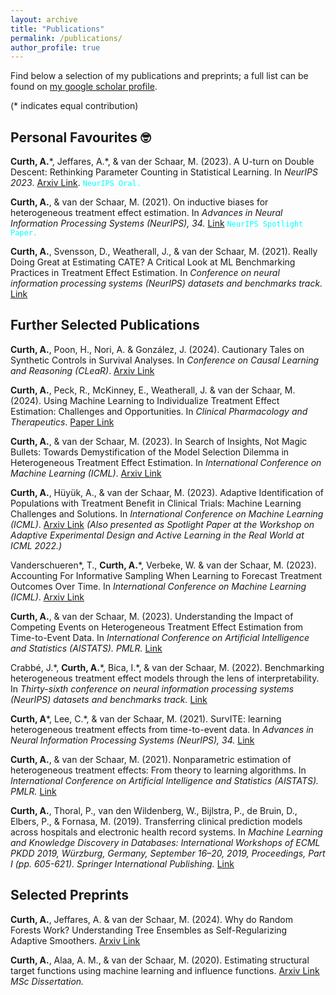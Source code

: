 ```yaml
---
layout: archive
title: "Publications"
permalink: /publications/
author_profile: true
---
```


Find below a selection of my publications and preprints; a full list can be found on [my google scholar profile](https://scholar.google.com/citations?user=eWRBqsYAAAAJ&hl=en). 

 (\* indicates equal contribution)

## Personal Favourites 🤓

**Curth, A.**\*, Jeffares, A.\*, & van der Schaar, M. (2023). A U-turn on Double Descent: Rethinking Parameter Counting in Statistical Learning. In _NeurIPS 2023_. [Arxiv Link](https://arxiv.org/abs/2310.18988). <code style="color : aqua">NeurIPS Oral.</code>

 **Curth, A.**, & van der Schaar, M. (2021). On inductive biases for heterogeneous treatment effect estimation. In _Advances in Neural Information Processing Systems (NeurIPS), 34._ [Link](https://proceedings.neurips.cc/paper/2021/hash/8526e0962a844e4a2f158d831d5fddf7-Abstract.html) <code style="color : aqua">NeurIPS Spotlight Paper.</code>
 
**Curth, A.**, Svensson, D., Weatherall, J., & van der Schaar, M. (2021). Really Doing Great at Estimating CATE? A Critical Look at ML Benchmarking Practices in Treatment Effect Estimation. In _Conference on neural information processing systems (NeurIPS) datasets and benchmarks track._ [Link](https://datasets-benchmarks-proceedings.neurips.cc/paper_files/paper/2021/file/2a79ea27c279e471f4d180b08d62b00a-Paper-round2.pdf)

## Further Selected Publications

 **Curth, A.**, Poon, H., Nori, A. & González, J. (2024). Cautionary Tales on Synthetic Controls in Survival Analyses. In _Conference on Causal Learning and Reasoning (CLeaR)_. [Arxiv Link](https://arxiv.org/abs/2312.00501) 

 **Curth, A.**, Peck, R., McKinney, E., Weatherall, J. & van der Schaar, M. (2024). Using Machine Learning to Individualize Treatment Effect Estimation: Challenges and Opportunities. In _Clinical Pharmacology and Therapeutics_. [Paper Link](https://ascpt.onlinelibrary.wiley.com/doi/full/10.1002/cpt.3159)
 
 **Curth, A.**, & van der Schaar, M. (2023). In Search of Insights, Not Magic Bullets: Towards Demystification of the Model Selection Dilemma in Heterogeneous Treatment Effect Estimation. In _International Conference on Machine Learning (ICML)_. [Arxiv Link](https://arxiv.org/abs/2302.02923)
 
  **Curth, A.**, Hüyük, A., & van der Schaar, M. (2023). Adaptive Identification of Populations with Treatment Benefit in Clinical Trials: Machine Learning Challenges and Solutions.  In _International Conference on Machine Learning (ICML)_. [Arxiv Link](https://arxiv.org/abs/2208.05844) _(Also presented as Spotlight Paper at the Workshop on Adaptive Experimental Design and Active Learning in the Real World at ICML 2022.)_

Vanderschueren\*, T., **Curth, A.**\*, Verbeke, W. & van der Schaar, M. (2023). Accounting For Informative Sampling When Learning to Forecast Treatment Outcomes Over Time.  In _International Conference on Machine Learning (ICML)_. [Arxiv Link](https://arxiv.org/pdf/2306.04255)
 
 **Curth, A.**, & van der Schaar, M. (2023). Understanding the Impact of Competing Events on Heterogeneous Treatment Effect Estimation from Time-to-Event Data. In _International Conference on Artificial Intelligence and Statistics (AISTATS). PMLR._ [Link](https://arxiv.org/abs/2302.12718)
 
 Crabbé, J.\*, **Curth, A.**\*, Bica, I.\*, & van der Schaar, M. (2022). Benchmarking heterogeneous treatment effect models through the lens of interpretability. In _Thirty-sixth conference on neural information processing systems (NeurIPS) datasets and benchmarks track._ [Link](https://openreview.net/forum?id=ddPXQt-gM--)
 
**Curth, A**\*, Lee, C.\*,  & van der Schaar, M. (2021). SurvITE: learning heterogeneous treatment effects from time-to-event data. In _Advances in Neural Information Processing Systems (NeurIPS), 34._ [Link](https://proceedings.neurips.cc/paper/2021/hash/e0eacd983971634327ae1819ea8b6214-Abstract.html)
 
**Curth, A.**, & van der Schaar, M. (2021). Nonparametric estimation of heterogeneous treatment effects: From theory to learning algorithms. In _International Conference on Artificial Intelligence and Statistics (AISTATS). PMLR._ [Link](https://proceedings.mlr.press/v130/curth21a.html)

 **Curth, A.**, Thoral, P., van den Wildenberg, W., Bijlstra, P., de Bruin, D., Elbers, P., & Fornasa, M. (2019). Transferring clinical prediction models across hospitals and electronic health record systems. In _Machine Learning and Knowledge Discovery in Databases: International Workshops of ECML PKDD 2019, Würzburg, Germany, September 16–20, 2019, Proceedings, Part I (pp. 605-621). Springer International Publishing._ [Link](https://www.researchgate.net/profile/Paul-Elbers/publication/337821644_Transferring_Clinical_Prediction_Models_across_Hospitals_and_Electronic_Health_Record_Systems/links/5debf83092851c83646b664d/Transferring-Clinical-Prediction-Models-across-Hospitals-and-Electronic-Health-Record-Systems.pdf)
 

## Selected Preprints

**Curth, A.**, Jeffares, A. & van der Schaar, M. (2024). Why do Random Forests Work? Understanding Tree Ensembles as Self-Regularizing Adaptive Smoothers. [Arxiv Link](https://arxiv.org/abs/2402.01502)

**Curth, A.**, Alaa, A. M., & van der Schaar, M. (2020). Estimating structural target functions using machine learning and influence functions. [Arxiv Link](https://arxiv.org/abs/2008.06461) _MSc Dissertation._
